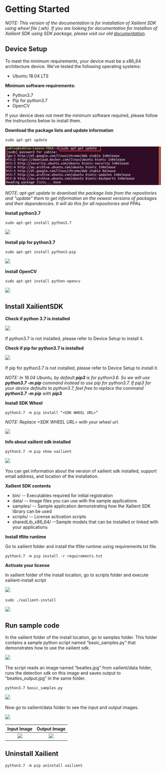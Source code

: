 # Getting Started

*NOTE: This version of the documentation is for installation of Xailient SDK using wheel file (.wh). 
If you are looking for documentation for installion of Xailient SDK using SDK package, please visit our old [documentation](https://xailient.readthedocs.io/en/latest/installation/).*

## Device Setup

To meet the minimum requirements, your device must be a x86_64 architecture device. We’ve tested the following operating systems:

* Ubuntu 18.04 LTS

__Minimum software requirements:__

* Python3.7
* Pip for python3.7
* OpenCV

If your device does not meet the minimum software required, please follow the instructions below to install them.

__Download the package lists and update information__

<pre><code>sudo apt-get update</code></pre>

![](img/apt_update.png)

*NOTE: apt-get update to download the package lists from the repositories and "update" them to get information on the newest versions of packages and their dependencies. It will do this for all repositories and PPAs.*

__Install python3.7__

<pre><code>sudo apt-get install python3.7</code></pre>

![](../img/install_python.png)

__Install pip for python3.7__

<pre><code>sudo apt-get install python3-pip</code></pre>

![](../img/install_pip.png)

__Install OpenCV__
<pre><code>sudo apt-get install python-opencv</code></pre>

![](../img/install_opencv.png)

## Install XailientSDK

__Check if python 3.7 is installed__

![](../img/check_python.png)

If python3.7 is not installed, please refer to Device Setup to install it.

__Check if pip for python3.7 is installed__

![](../img/check_pip.png)

If pip for python3.7 is not installed, please refer to Device Setup to install it.

*NOTE: In 18.04 Ubuntu, by default __pip3__ is for python3.6. So we will use __python3.7 -m pip__ command instead to use pip for python3.7.
If pip3 for your device defaults to python3.7, feel free to replace the command __python3.7 -m pip__ with __pip3__.*

__Install SDK Wheel__

<pre><code>python3.7 -m pip install “&lt;SDK WHEEL URL&gt;”</code></pre>

*NOTE: Replace &lt;SDK WHEEL URL&gt; with your wheel url.*

![](../img/install_xailient.png)

__Info about xailient sdk installed__

<pre><code>python3.7 -m pip show xailient</code></pre>

![](../img/check_xailient.png)

You can get information about the version of xailient sdk installed, support email address, and location of the installation. 

__Xailient SDK contents__

* bin/ -- Executables required for initial registration
* data/ -- Image files you can use with the sample applications
* samples/ -- Sample application demonstrating how the Xailient SDK library can be used
* scripts/ -- License activation scripts
* sharedLib_x86_64/ --Sample models that can be installed or linked with your applications

__Install tflite runtime__

Go to xailient folder and install the tflite runtime using requirements.txt file.

<pre><code>python3.7 -m pip install -r requirements.txt</code></pre>

__Activate your license__

In xailient folder of the install location, go to scripts folder and execute xailient-install script

![](../img/scripts_folder.png)

<pre><code>sudo ./xailient-install</code></pre>

![](../img/activate_license.png)

## Run sample code

In the xailient folder of the install location, go to samples folder. This folder contains a sample python script named “basic_samples.py” that demonstrates how to use the xailient sdk. 

![](../img/sample_folder.png)

The script reads an image named “beatles.jpg” from xailient/data folder, runs the detection sdk on this image and saves output to “beatles_output.jpg” in the same folder.

<pre><code>python3.7 basic_samples.py</code></pre>

![](../img/run_sample_code.png)

Now go to xailient/data folder to see the input and output images.

![](../img/data_folder.png)

Input Image | Output Image
:-------------------------:|:-------------------------:
![](../img/beatles.jpg)   |  ![](../img/beatles_output.jpg)


## Uninstall Xailient

<pre><code>python3.7 -m pip uninstall xailient</code></pre>

